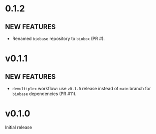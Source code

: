 # 0.1.2

## NEW FEATURES

* Renamed `biobase` repository to `biobox` (PR #).

# v0.1.1

## NEW FEATURES

* `demultiplex` workflow: use `v0.1.0` release instead of `main` branch for `biobase` dependencies (PR #11).

# v0.1.0

Initial release